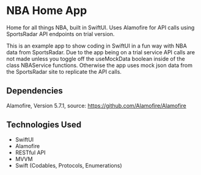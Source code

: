 # NBA Home App
Home for all things NBA, built in SwiftUI. Uses Alamofire for API calls using SportsRadar API endpoints on trial version.

This is an example app to show coding in SwiftUI in a fun way with NBA data from SportsRadar. Due to the app being on a trial service API calls are not made unless you toggle off the useMockData boolean inside of the class NBAService functions. Otherwise the app uses mock json data from the SportsRadar site to replicate the API calls. 

## Dependencies 

Alamofire, Version 5.7.1, source: https://github.com/Alamofire/Alamofire

## Technologies Used

- SwiftUI
- Alamofire 
- RESTful API
- MVVM
- Swift (Codables, Protocols, Enumerations)
